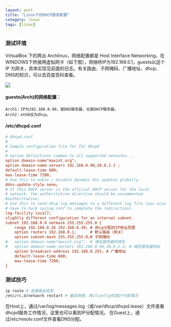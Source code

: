 ```yaml
---
layout: post
title: "Linux下的DHCP服务配置"
category: linux
tags: [linux]
---
```


### 测试环境 ###

VirtualBox 下的两台 Archlinux，网络配置都是 Host Interface Networking，在WINDOWS下桥接两虚拟网卡（如下图），网络桥IP为192.168.0.1，guests以这个 IP 为网关，具体实现见前面的日志。有关路由、子网掩码、广播地址、dhcp、DNS的知识，可以去百度百科查看。

![](http://hiphotos.baidu.com/maxint/pic/item/65f789634ed2b7720e33fa6d.jpg)


#### guests(Arch)的网络配置： ####

```
Arch1：IP为192.168.0.98，是DNS服务器，也是DHCP服务器。
Arch2：eth0设为dhcp。
```

#### /etc/dhcpd.conf ####

```cfg
# dhcpd.conf
#
# Sample configuration file for ISC dhcpd
#
# option definitions common to all supported networks...
option domain-name"maxint.org";
option domain-name-servers 192.168.0.98,10.0.2.3 ;
default-lease-time 600;
max-lease-time 7200;
# Use this to enble / disable dynamic dns updates globally.
ddns-update-style none;
# If this DHCP server is the official DHCP server for the local
# network, the authoritative directive should be uncommented.
#authoritative;
# Use this to send dhcp log messages to a different log file (you also
# have to hack syslog.conf to complete the redirection).
log-facility local7;
slightly different configuration for an internal subnet.
subnet 192.168.0.0 netmask 255.255.255.0 {
    range 192.168.0.26 192.168.0.30; # dhcp分配的IP地址范围
    option routers 192.168.0.1;      # 默认路由（网关）
    option subnet-mask 255.255.255.0;# 子网掩码
#   option domain-name"maxint.org";  # 域名服务器的域名
#   option domain-name-servers 192.168.0.98,10.0.2.3; # 域名服务器地址
    option broadcast-address 192.168.0.255; # 广播地址
    default-lease-time 600;
    max-lease-time 7200;
}
```

### 测试技巧 ###

```bash
ip route # 查看路由信息
/etc/rc.d/network restart # 重启网络，再ifconfig检查IP分配情况
```

在Host上，通过/var/log/messages.log（或/var/dhcp/dhcpd.lease）文件查看dhcpd服务工作情况，这里也可以看到IP分配情况。
在Guest上，通过/etc/resolv.conf文件查看DNS分配。
